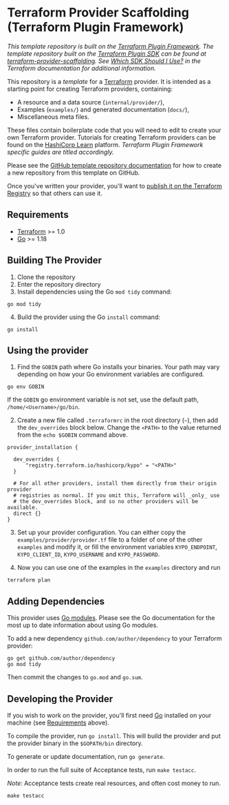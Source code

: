 # Terraform Provider Scaffolding (Terraform Plugin Framework)

_This template repository is built on the [Terraform Plugin Framework](https://github.com/hashicorp/terraform-plugin-framework). The template repository built on the [Terraform Plugin SDK](https://github.com/hashicorp/terraform-plugin-sdk) can be found at [terraform-provider-scaffolding](https://github.com/hashicorp/terraform-provider-scaffolding). See [Which SDK Should I Use?](https://www.terraform.io/docs/plugin/which-sdk.html) in the Terraform documentation for additional information._

This repository is a *template* for a [Terraform](https://www.terraform.io) provider. It is intended as a starting point for creating Terraform providers, containing:

- A resource and a data source (`internal/provider/`),
- Examples (`examples/`) and generated documentation (`docs/`),
- Miscellaneous meta files.

These files contain boilerplate code that you will need to edit to create your own Terraform provider. Tutorials for creating Terraform providers can be found on the [HashiCorp Learn](https://learn.hashicorp.com/collections/terraform/providers-plugin-framework) platform. _Terraform Plugin Framework specific guides are titled accordingly._

Please see the [GitHub template repository documentation](https://help.github.com/en/github/creating-cloning-and-archiving-repositories/creating-a-repository-from-a-template) for how to create a new repository from this template on GitHub.

Once you've written your provider, you'll want to [publish it on the Terraform Registry](https://www.terraform.io/docs/registry/providers/publishing.html) so that others can use it.

## Requirements

- [Terraform](https://www.terraform.io/downloads.html) >= 1.0
- [Go](https://golang.org/doc/install) >= 1.18

## Building The Provider

1. Clone the repository
2. Enter the repository directory
3. Install dependencies using the Go `mod tidy` command:
```shell
go mod tidy
```

4. Build the provider using the Go `install` command:

```shell
go install
```

## Using the provider

1. Find the `GOBIN` path where Go installs your binaries. Your path may vary depending on how your Go environment variables are configured.
```shell
go env GOBIN
```
If the `GOBIN` go environment variable is not set, use the default path, `/home/<Username>/go/bin`.

2. Create a new file called `.terraformrc` in the root directory (`~`), then add the `dev_overrides` block below. 
Change the `<PATH>` to the value returned from the `echo $GOBIN` command above.
```
provider_installation {

  dev_overrides {
      "registry.terraform.io/hashicorp/kypo" = "<PATH>"
  }

  # For all other providers, install them directly from their origin provider
  # registries as normal. If you omit this, Terraform will _only_ use
  # the dev_overrides block, and so no other providers will be available.
  direct {}
}
```

3. Set up your provider configuration. You can either copy the `examples/provider/provider.tf` file to a folder of one of the 
other `examples` and modify it, or fill the environment variables `KYPO_ENDPOINT`, `KYPO_CLIENT_ID`, `KYPO_USERNAME` and `KYPO_PASSWORD`.

4. Now you can use one of the examples in the `examples` directory and run
```shell
terraform plan
```

## Adding Dependencies

This provider uses [Go modules](https://github.com/golang/go/wiki/Modules).
Please see the Go documentation for the most up to date information about using Go modules.

To add a new dependency `github.com/author/dependency` to your Terraform provider:

```shell
go get github.com/author/dependency
go mod tidy
```

Then commit the changes to `go.mod` and `go.sum`.

## Developing the Provider

If you wish to work on the provider, you'll first need [Go](http://www.golang.org) installed on your machine (see [Requirements](#requirements) above).

To compile the provider, run `go install`. This will build the provider and put the provider binary in the `$GOPATH/bin` directory.

To generate or update documentation, run `go generate`.

In order to run the full suite of Acceptance tests, run `make testacc`.

*Note:* Acceptance tests create real resources, and often cost money to run.

```shell
make testacc
```
